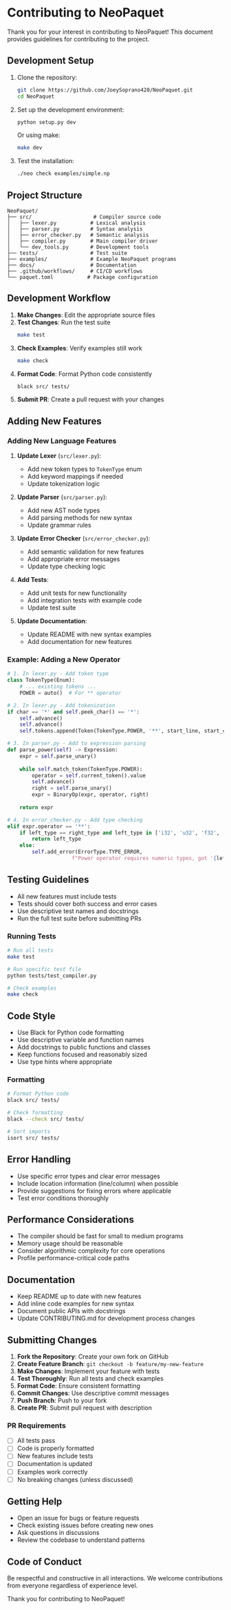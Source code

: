 # Contributing to NeoPaquet

Thank you for your interest in contributing to NeoPaquet! This document provides guidelines for contributing to the project.

## Development Setup

1. Clone the repository:
   ```bash
   git clone https://github.com/JoeySoprano420/NeoPaquet.git
   cd NeoPaquet
   ```

2. Set up the development environment:
   ```bash
   python setup.py dev
   ```
   
   Or using make:
   ```bash
   make dev
   ```

3. Test the installation:
   ```bash
   ./neo check examples/simple.np
   ```

## Project Structure

```
NeoPaquet/
├── src/                    # Compiler source code
│   ├── lexer.py           # Lexical analysis
│   ├── parser.py          # Syntax analysis
│   ├── error_checker.py   # Semantic analysis
│   ├── compiler.py        # Main compiler driver
│   └── dev_tools.py       # Development tools
├── tests/                 # Test suite
├── examples/              # Example NeoPaquet programs
├── docs/                  # Documentation
├── .github/workflows/     # CI/CD workflows
└── paquet.toml           # Package configuration
```

## Development Workflow

1. **Make Changes**: Edit the appropriate source files
2. **Test Changes**: Run the test suite
   ```bash
   make test
   ```
3. **Check Examples**: Verify examples still work
   ```bash
   make check
   ```
4. **Format Code**: Format Python code consistently
   ```bash
   black src/ tests/
   ```
5. **Submit PR**: Create a pull request with your changes

## Adding New Features

### Adding New Language Features

1. **Update Lexer** (`src/lexer.py`):
   - Add new token types to `TokenType` enum
   - Add keyword mappings if needed
   - Update tokenization logic

2. **Update Parser** (`src/parser.py`):
   - Add new AST node types
   - Add parsing methods for new syntax
   - Update grammar rules

3. **Update Error Checker** (`src/error_checker.py`):
   - Add semantic validation for new features
   - Add appropriate error messages
   - Update type checking logic

4. **Add Tests**:
   - Add unit tests for new functionality
   - Add integration tests with example code
   - Update test suite

5. **Update Documentation**:
   - Update README with new syntax examples
   - Add documentation for new features

### Example: Adding a New Operator

```python
# 1. In lexer.py - Add token type
class TokenType(Enum):
    # ... existing tokens ...
    POWER = auto()  # For ** operator

# 2. In lexer.py - Add tokenization
if char == '*' and self.peek_char() == '*':
    self.advance()
    self.advance()
    self.tokens.append(Token(TokenType.POWER, '**', start_line, start_column))

# 3. In parser.py - Add to expression parsing
def parse_power(self) -> Expression:
    expr = self.parse_unary()
    
    while self.match_token(TokenType.POWER):
        operator = self.current_token().value
        self.advance()
        right = self.parse_unary()
        expr = BinaryOp(expr, operator, right)
    
    return expr

# 4. In error_checker.py - Add type checking
elif expr.operator == '**':
    if left_type == right_type and left_type in ['i32', 'u32', 'f32', 'f64']:
        return left_type
    else:
        self.add_error(ErrorType.TYPE_ERROR, 
                     f"Power operator requires numeric types, got '{left_type}' and '{right_type}'", expr)
```

## Testing Guidelines

- All new features must include tests
- Tests should cover both success and error cases
- Use descriptive test names and docstrings
- Run the full test suite before submitting PRs

### Running Tests

```bash
# Run all tests
make test

# Run specific test file
python tests/test_compiler.py

# Check examples
make check
```

## Code Style

- Use Black for Python code formatting
- Use descriptive variable and function names
- Add docstrings to public functions and classes
- Keep functions focused and reasonably sized
- Use type hints where appropriate

### Formatting

```bash
# Format Python code
black src/ tests/

# Check formatting
black --check src/ tests/

# Sort imports
isort src/ tests/
```

## Error Handling

- Use specific error types and clear error messages
- Include location information (line/column) when possible
- Provide suggestions for fixing errors where applicable
- Test error conditions thoroughly

## Performance Considerations

- The compiler should be fast for small to medium programs
- Memory usage should be reasonable
- Consider algorithmic complexity for core operations
- Profile performance-critical code paths

## Documentation

- Keep README up to date with new features
- Add inline code examples for new syntax
- Document public APIs with docstrings
- Update CONTRIBUTING.md for development process changes

## Submitting Changes

1. **Fork the Repository**: Create your own fork on GitHub
2. **Create Feature Branch**: `git checkout -b feature/my-new-feature`
3. **Make Changes**: Implement your feature with tests
4. **Test Thoroughly**: Run all tests and check examples
5. **Format Code**: Ensure consistent formatting
6. **Commit Changes**: Use descriptive commit messages
7. **Push Branch**: Push to your fork
8. **Create PR**: Submit pull request with description

### PR Requirements

- [ ] All tests pass
- [ ] Code is properly formatted
- [ ] New features include tests
- [ ] Documentation is updated
- [ ] Examples work correctly
- [ ] No breaking changes (unless discussed)

## Getting Help

- Open an issue for bugs or feature requests
- Check existing issues before creating new ones
- Ask questions in discussions
- Review the codebase to understand patterns

## Code of Conduct

Be respectful and constructive in all interactions. We welcome contributions from everyone regardless of experience level.

Thank you for contributing to NeoPaquet!